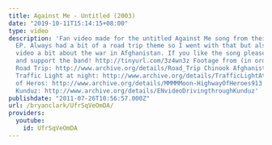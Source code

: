 ```yaml
---
title: Against Me - Untitled (2003)
date: "2019-10-11T15:14:15+08:00"
type: video
description: 'Fan video made for the untitled Against Me song from their Accoustic
  EP. Always had a bit of a road trip theme so I went with that but also made the
  video a bit about the war in Afghanistan. If you like the song please purchase it
  and support the band! http://tinyurl.com/3z4wn3z Footage from (in order of appearance)
  Road Trip: http://www.archive.org/details/Road_Trip Chinook Afghanistan: http://www.archive.org/details/ChinookAfghanistan
  Traffic Light at night: http://www.archive.org/details/TrafficLightAtNight Highway
  of Heros: http://www.archive.org/details/MMMMMoon-HighwayOfHeroes913 Driving through
  Kunduz: http://www.archive.org/details/ENvideoDrivingthroughKunduz'
publishdate: "2011-07-26T10:56:57.000Z"
url: /bryanclark/UfrSqVeOmDA/
providers:
  youtube:
    id: UfrSqVeOmDA
---
```


